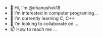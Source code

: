 - 👋 Hi, I’m @dhanushvk18
- 👀 I’m interested in computer programing...
- 🌱 I’m currently learning C, C++
- 💞️ I’m looking to collaborate on ...
- 📫 How to reach me ...

<!---
dhanushvk18/dhanushvk18 is a ✨ special ✨ repository because its `README.md` (this file) appears on your GitHub profile.
You can click the Preview link to take a look at your changes.
--->

